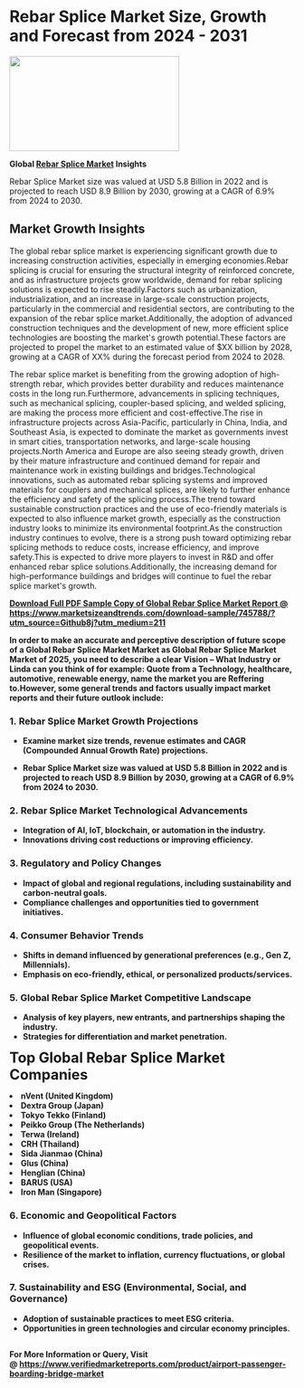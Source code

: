 <H1>Rebar Splice Market Size, Growth and Forecast from 2024 - 2031</H1><img class="aligncenter size-medium wp-image-584254" src="https://thirdeyenews.in/wp-content/uploads/2024/09/Global-Market-Research-300x168.jpeg" alt="" width="300" height="168" /><p><strong>Global&nbsp;<a href="https://www.marketsizeandtrends.com/download-sample/745788/?utm_source=Github8j?utm_medium=211">Rebar Splice Market</a> Insights</strong></p><p>Rebar Splice Market size was valued at USD 5.8 Billion in 2022 and is projected to reach USD 8.9 Billion by 2030, growing at a CAGR of 6.9% from 2024 to 2030.</p><p><!DOCTYPE html> <html lang="en"> <head> <meta charset="UTF-8"> <meta name="viewport" content="width=device-width, initial-scale=1.0"> <title>Rebar Splice Market Growth Insights</title> </head> <body> <h2>Market Growth Insights</h2> <p>The global rebar splice market is experiencing significant growth due to increasing construction activities, especially in emerging economies.Rebar splicing is crucial for ensuring the structural integrity of reinforced concrete, and as infrastructure projects grow worldwide, demand for rebar splicing solutions is expected to rise steadily.Factors such as urbanization, industrialization, and an increase in large-scale construction projects, particularly in the commercial and residential sectors, are contributing to the expansion of the rebar splice market.Additionally, the adoption of advanced construction techniques and the development of new, more efficient splice technologies are boosting the market's growth potential.These factors are projected to propel the market to an estimated value of $XX billion by 2028, growing at a CAGR of XX% during the forecast period from 2024 to 2028.</p> <p><strong><a href="#"></a></strong></p> <p>The rebar splice market is benefiting from the growing adoption of high-strength rebar, which provides better durability and reduces maintenance costs in the long run.Furthermore, advancements in splicing techniques, such as mechanical splicing, coupler-based splicing, and welded splicing, are making the process more efficient and cost-effective.The rise in infrastructure projects across Asia-Pacific, particularly in China, India, and Southeast Asia, is expected to dominate the market as governments invest in smart cities, transportation networks, and large-scale housing projects.North America and Europe are also seeing steady growth, driven by their mature infrastructure and continued demand for repair and maintenance work in existing buildings and bridges.Technological innovations, such as automated rebar splicing systems and improved materials for couplers and mechanical splices, are likely to further enhance the efficiency and safety of the splicing process.The trend toward sustainable construction practices and the use of eco-friendly materials is expected to also influence market growth, especially as the construction industry looks to minimize its environmental footprint.As the construction industry continues to evolve, there is a strong push toward optimizing rebar splicing methods to reduce costs, increase efficiency, and improve safety.This is expected to drive more players to invest in R&D and offer enhanced rebar splice solutions.Additionally, the increasing demand for high-performance buildings and bridges will continue to fuel the rebar splice market's growth.<p><strong><a href="#"></p><p><span class=""><strong>Download Full PDF Sample Copy of Global Rebar Splice Market Report</strong> @ <a href="https://www.marketsizeandtrends.com/download-sample/745788/?utm_source=Github8j?utm_medium=211" target="_blank">https://www.marketsizeandtrends.com/download-sample/745788/?utm_source=Github8j?utm_medium=211</a></span></p><p>In order to make an accurate and perceptive description of future scope of a Global&nbsp;Rebar Splice Market Market as Global&nbsp;Rebar Splice Market Market of 2025, you need to describe a clear Vision &ndash; What Industry or Linda can you think of for example: Quote from a Technology, healthcare, automotive, renewable energy, name the market you are Reffering to.However, some general trends and factors usually impact market reports and their future outlook include:</p><h3>1.&nbsp;<strong>Rebar Splice Market Growth Projections</strong></h3><ul><li>Examine market size trends, revenue estimates and CAGR (Compounded Annual Growth Rate) projections.</li><li><p>Rebar Splice Market size was valued at USD 5.8 Billion in 2022 and is projected to reach USD 8.9 Billion by 2030, growing at a CAGR of 6.9% from 2024 to 2030.</p></li></ul><h3>2.&nbsp;<strong>Rebar Splice Market Technological Advancements</strong></h3><ul><li>Integration of AI, IoT, blockchain, or automation in the industry.</li><li>Innovations driving cost reductions or improving efficiency.</li></ul><h3>3.&nbsp;<strong>Regulatory and Policy Changes</strong></h3><ul><li>Impact of global and regional regulations, including sustainability and carbon-neutral goals.</li><li>Compliance challenges and opportunities tied to government initiatives.</li></ul><h3>4.&nbsp;<strong>Consumer Behavior Trends</strong></h3><ul><li>Shifts in demand influenced by generational preferences (e.g., Gen Z, Millennials).</li><li>Emphasis on eco-friendly, ethical, or personalized products/services.</li></ul><h3>5.&nbsp;<strong>Global Rebar Splice Market Competitive Landscape</strong></h3><ul><li>Analysis of key players, new entrants, and partnerships shaping the industry.</li><li>Strategies for differentiation and market penetration.</li></ul><p data-pm-slice="1 1 []"><span style="color: inherit; font-family: inherit; font-size: 25px;">Top Global Rebar Splice Market Companies</span></p><div class="" data-test-id=""><p><li>nVent (United Kingdom)</li><li> Dextra Group (Japan)</li><li> Tokyo Tekko (Finland)</li><li> Peikko Group (The Netherlands)</li><li> Terwa (Ireland)</li><li> CRH (Thailand)</li><li> Sida Jianmao (China)</li><li> Glus (China)</li><li> Henglian (China)</li><li> BARUS (USA)</li><li> Iron Man (Singapore)</li></p></div><h3>6.&nbsp;<strong>Economic and Geopolitical Factors</strong></h3><ul><li>Influence of global economic conditions, trade policies, and geopolitical events.</li><li>Resilience of the market to inflation, currency fluctuations, or global crises.</li></ul><h3>7.&nbsp;<strong>Sustainability and ESG (Environmental, Social, and Governance)</strong></h3><ul><li>Adoption of sustainable practices to meet ESG criteria.</li><li>Opportunities in green technologies and circular economy principles.</li></ul><h2><strong style="font-size: 14px;">For More Information or Query, Visit @&nbsp;</strong><a style="background-color: #ffffff; font-size: 14px;" href="https://www.marketsizeandtrends.com/report/rebar-splice-market/" target="_blank">https://www.verifiedmarketreports.com/product/airport-passenger-boarding-bridge-market</a></h2>